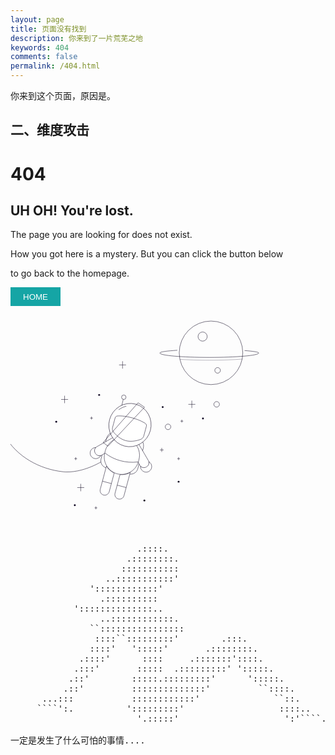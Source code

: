 ```yaml
---
layout: page
title: 页面没有找到
description: 你来到了一片荒芜之地
keywords: 404
comments: false
permalink: /404.html
---
```


你来到这个页面，原因是。

## 二、维度攻击

  <style>
    pre {
          background: none;
          border: none;
    }
    button {
      width: 80px;
      height: 30px;
      background: #15a5a5;
      border: none;
      color: #fff;
    }
    a {
      text-decoration: none;
    }

  </style>
  <h1>404</h1>
  <h2>UH OH! You're lost.</h2>
  <p> The page you are looking for does not exist.</p>
  <p> How you got here is a mystery. But you can click the button below </p>
  <p> to go back to the homepage. </p>
  <p><a href="https://mrybo.github.io/"><button>HOME</button></a></p>

  <div>
    <svg viewBox="0 0 900 600">
    <g>
      <defs>
        <clipPath id="GlassClip">
          <path
            d="M380.857,346.164c-1.247,4.651-4.668,8.421-9.196,10.06c-9.332,3.377-26.2,7.817-42.301,3.5
                s-28.485-16.599-34.877-24.192c-3.101-3.684-4.177-8.66-2.93-13.311l7.453-27.798c0.756-2.82,3.181-4.868,6.088-5.13
                c6.755-0.61,20.546-0.608,41.785,5.087s33.181,12.591,38.725,16.498c2.387,1.682,3.461,4.668,2.705,7.488L380.857,346.164z" />
        </clipPath>
        <clipPath id="cordClip">
          <rect width="900" height="600" />
        </clipPath>
      </defs>
      <g id="planet">
        <circle fill="none" stroke="#0E0620" strokeWidth="3" strokeMiterlimit="10" cx="572.859" cy="108.803"
          r="90.788" />
        <circle id="craterBig" fill="none" stroke="#0E0620" strokeWidth="3" strokeMiterlimit="10" cx="548.891"
          cy="62.319" r="13.074" />
        <circle id="craterSmall" fill="none" stroke="#0E0620" strokeWidth="3" strokeMiterlimit="10" cx="591.743"
          cy="158.918" r="7.989" />
        <path id="ring" fill="none" stroke="#0E0620" strokeWidth="3" strokeLinecap="round"
          strokeMiterlimit="10" d="
   M476.562,101.461c-30.404,2.164-49.691,4.221-49.691,8.007c0,6.853,63.166,12.408,141.085,12.408s141.085-5.555,141.085-12.408
   c0-3.378-15.347-4.988-40.243-7.225" />
        <path id="ringShadow" opacity="0.5" fill="none" stroke="#0E0620" strokeWidth="3" strokeLinecap="round"
          strokeMiterlimit="10" d="
   M483.985,127.43c23.462,1.531,52.515,2.436,83.972,2.436c36.069,0,68.978-1.19,93.922-3.149" />
      </g>
      <g id="stars">
        <g id="starsBig">
          <g>
            <line fill="none" stroke="#0E0620" strokeWidth="3" strokeLinecap="round" strokeMiterlimit="10"
              x1="518.07" y1="245.375" x2="518.07" y2="266.581" />
            <line fill="none" stroke="#0E0620" strokeWidth="3" strokeLinecap="round" strokeMiterlimit="10"
              x1="508.129" y1="255.978" x2="528.01" y2="255.978" />
          </g>
          <g>
            <line fill="none" stroke="#0E0620" strokeWidth="3" strokeLinecap="round" strokeMiterlimit="10"
              x1="154.55" y1="231.391" x2="154.55" y2="252.598" />
            <line fill="none" stroke="#0E0620" strokeWidth="3" strokeLinecap="round" strokeMiterlimit="10"
              x1="144.609" y1="241.995" x2="164.49" y2="241.995" />
          </g>
          <g>
            <line fill="none" stroke="#0E0620" strokeWidth="3" strokeLinecap="round" strokeMiterlimit="10"
              x1="320.135" y1="132.746" x2="320.135" y2="153.952" />
            <line fill="none" stroke="#0E0620" strokeWidth="3" strokeLinecap="round" strokeMiterlimit="10"
              x1="310.194" y1="143.349" x2="330.075" y2="143.349" />
          </g>
          <g>
            <line fill="none" stroke="#0E0620" strokeWidth="3" strokeLinecap="round" strokeMiterlimit="10"
              x1="200.67" y1="483.11" x2="200.67" y2="504.316" />
            <line fill="none" stroke="#0E0620" strokeWidth="3" strokeLinecap="round" strokeMiterlimit="10"
              x1="210.611" y1="493.713" x2="190.73" y2="493.713" />
          </g>
        </g>
        <g id="starsSmall">
          <g>
            <line fill="none" stroke="#0E0620" strokeWidth="3" strokeLinecap="round" strokeMiterlimit="10"
              x1="432.173" y1="380.52" x2="432.173" y2="391.83" />
            <line fill="none" stroke="#0E0620" strokeWidth="3" strokeLinecap="round" strokeMiterlimit="10"
              x1="426.871" y1="386.175" x2="437.474" y2="386.175" />
          </g>
          <g>
            <line fill="none" stroke="#0E0620" strokeWidth="3" strokeLinecap="round" strokeMiterlimit="10"
              x1="489.555" y1="299.765" x2="489.555" y2="308.124" />
            <line fill="none" stroke="#0E0620" strokeWidth="3" strokeLinecap="round" strokeMiterlimit="10"
              x1="485.636" y1="303.945" x2="493.473" y2="303.945" />
          </g>
          <g>
            <line fill="none" stroke="#0E0620" strokeWidth="3" strokeLinecap="round" strokeMiterlimit="10"
              x1="231.468" y1="291.009" x2="231.468" y2="299.369" />
            <line fill="none" stroke="#0E0620" strokeWidth="3" strokeLinecap="round" strokeMiterlimit="10"
              x1="227.55" y1="295.189" x2="235.387" y2="295.189" />
          </g>
          <g>
            <line fill="none" stroke="#0E0620" strokeWidth="3" strokeLinecap="round" strokeMiterlimit="10"
              x1="244.032" y1="547.539" x2="244.032" y2="555.898" />
            <line fill="none" stroke="#0E0620" strokeWidth="3" strokeLinecap="round" strokeMiterlimit="10"
              x1="247.95" y1="551.719" x2="240.113" y2="551.719" />
          </g>
          <g>
            <line fill="none" stroke="#0E0620" strokeWidth="3" strokeLinecap="round" strokeMiterlimit="10"
              x1="186.359" y1="406.967" x2="186.359" y2="415.326" />
            <line fill="none" stroke="#0E0620" strokeWidth="3" strokeLinecap="round" strokeMiterlimit="10"
              x1="190.277" y1="411.146" x2="182.44" y2="411.146" />
          </g>
          <g>
            <line fill="none" stroke="#0E0620" strokeWidth="3" strokeLinecap="round" strokeMiterlimit="10"
              x1="480.296" y1="406.967" x2="480.296" y2="415.326" />
            <line fill="none" stroke="#0E0620" strokeWidth="3" strokeLinecap="round" strokeMiterlimit="10"
              x1="484.215" y1="411.146" x2="476.378" y2="411.146" />
          </g>
        </g>
        <g id="circlesBig">
          <circle fill="none" stroke="#0E0620" strokeWidth="3" strokeLinecap="round" strokeMiterlimit="10"
            cx="588.977" cy="255.978" r="7.952" />
          <circle fill="none" stroke="#0E0620" strokeWidth="3" strokeLinecap="round" strokeMiterlimit="10"
            cx="450.066" cy="320.259" r="7.952" /
          <circle fill="none" stroke="#0E0620" strokeWidth="3" strokeLinecap="round" strokeMiterlimit="10"
            cx="168.303" cy="353.753" r="7.952" /
          <circle fill="none" stroke="#0E0620" strokeWidth="3" strokeLinecap="round" strokeMiterlimit="10"
            cx="429.522" cy="201.185" r="7.952" /
          <circle fill="none" stroke="#0E0620" strokeWidth="3" strokeLinecap="round" strokeMiterlimit="10"
            cx="200.67" cy="176.313" r="7.952" /
          <circle fill="none" stroke="#0E0620" strokeWidth="3" strokeLinecap="round" strokeMiterlimit="10"
            cx="133.343" cy="477.014" r="7.952" /
          <circle fill="none" stroke="#0E0620" strokeWidth="3" strokeLinecap="round" strokeMiterlimit="10"
            cx="283.521" cy="568.033" r="7.952" /
          <circle fill="none" stroke="#0E0620" strokeWidth="3" strokeLinecap="round" strokeMiterlimit="10"
            cx="413.618" cy="482.387" r="7.952" />
        </g>
        <g id="circlesSmall">
          <circle fill="#0E0620" cx="549.879" cy="296.402" r="2.651" />
          <circle fill="#0E0620" cx="253.29" cy="229.24" r="2.651" />
          <circle fill="#0E0620" cx="434.824" cy="263.931" r="2.651" />
          <circle fill="#0E0620" cx="183.708" cy="544.176" r="2.651" />
          <circle fill="#0E0620" cx="382.515" cy="530.923" r="2.651" />
          <circle fill="#0E0620" cx="130.693" cy="305.608" r="2.651" />
          <circle fill="#0E0620" cx="480.296" cy="477.014" r="2.651" />
        </g>
      </g>
      <g id="spaceman" clipPath="url(cordClip)">
        <path id="cord" fill="none" stroke="#0E0620" strokeWidth="3" strokeLinecap="round"
          strokeLinejoin="round" strokeMiterlimit="10"
          d="
   M273.813,410.969c0,0-54.527,39.501-115.34,38.218c-2.28-0.048-4.926-0.241-7.841-0.548
   c-68.038-7.178-134.288-43.963-167.33-103.87c-0.908-1.646-1.793-3.3-2.654-4.964c-18.395-35.511-37.259-83.385-32.075-118.817" />
        <path id="backpack" fill="#FFFFFF" stroke="#0E0620" strokeWidth="3" strokeLinecap="round"
          strokeLinejoin="round" strokeMiterlimit="10" d="
   M338.164,454.689l-64.726-17.353c-11.086-2.972-17.664-14.369-14.692-25.455l15.694-58.537
   c3.889-14.504,18.799-23.11,33.303-19.221l52.349,14.035c14.504,3.889,23.11,18.799,19.221,33.303l-15.694,58.537
   C360.647,451.083,349.251,457.661,338.164,454.689z" />
        <g id="antenna">
          <line fill="#FFFFFF" stroke="#0E0620" strokeWidth="3" strokeLinecap="round" strokeLinejoin="round"
            strokeMiterlimit="10" x1="323.396" y1="236.625" x2="295.285" y2="353.753" />
          <circle fill="#FFFFFF" stroke="#0E0620" strokeWidth="3" strokeLinecap="round" strokeLinejoin="round"
            strokeMiterlimit="10" cx="323.666" cy="235.617" r="6.375" />
        </g>
        <g id="armR">
          <path fill="#FFFFFF" stroke="#0E0620" strokeWidth="3" strokeLinecap="round" strokeLinejoin="round"
            strokeMiterlimit="10" d="
    M360.633,363.039c1.352,1.061,4.91,5.056,5.824,6.634l27.874,47.634c3.855,6.649,1.59,15.164-5.059,19.02l0,0
    c-6.649,3.855-15.164,1.59-19.02-5.059l-5.603-9.663" />
          <path fill="#FFFFFF" stroke="#0E0620" strokeWidth="3" strokeLinecap="round" strokeLinejoin="round"
            strokeMiterlimit="10" d="
    M388.762,434.677c5.234-3.039,7.731-8.966,6.678-14.594c2.344,1.343,4.383,3.289,5.837,5.793
    c4.411,7.596,1.829,17.33-5.767,21.741c-7.596,4.411-17.33,1.829-21.741-5.767c-1.754-3.021-2.817-5.818-2.484-9.046
    C375.625,437.355,383.087,437.973,388.762,434.677z" />
        </g>
        <g id="armL">
          <path fill="#FFFFFF" stroke="#0E0620" strokeWidth="3" strokeLinecap="round" strokeLinejoin="round"
            strokeMiterlimit="10" d="
    M301.301,347.66c-1.702,0.242-5.91,1.627-7.492,2.536l-47.965,27.301c-6.664,3.829-8.963,12.335-5.134,18.999h0
    c3.829,6.664,12.335,8.963,18.999,5.134l9.685-5.564" />
          <path fill="#FFFFFF" stroke="#0E0620" strokeWidth="3" strokeLinecap="round" strokeLinejoin="round"
            strokeMiterlimit="10" d="
    M241.978,395.324c-3.012-5.25-2.209-11.631,1.518-15.977c-2.701-0.009-5.44,0.656-7.952,2.096
    c-7.619,4.371-10.253,14.09-5.883,21.71c4.371,7.619,14.09,10.253,21.709,5.883c3.03-1.738,5.35-3.628,6.676-6.59
    C252.013,404.214,245.243,401.017,241.978,395.324z" />
        </g>
        <g id="body">
          <path fill="#FFFFFF" stroke="#0E0620" strokeWidth="3" strokeLinecap="round" strokeLinejoin="round"
            strokeMiterlimit="10" d="
    M353.351,365.387c-7.948,1.263-16.249,0.929-24.48-1.278c-8.232-2.207-15.586-6.07-21.836-11.14
    c-17.004,4.207-31.269,17.289-36.128,35.411l-1.374,5.123c-7.112,26.525,8.617,53.791,35.13,60.899l0,0
    c26.513,7.108,53.771-8.632,60.883-35.158l1.374-5.123C371.778,395.999,365.971,377.536,353.351,365.387z" />
          <path fill="none" stroke="#0E0620" strokeWidth="3" strokeLinecap="round" strokeLinejoin="round"
            strokeMiterlimit="10" d="
    M269.678,394.912L269.678,394.912c26.3,20.643,59.654,29.585,93.106,25.724l2.419-0.114" />
        </g>
        <g id="legs">
          <g id="legR">
            <path fill="#FFFFFF" stroke="#0E0620" strokeWidth="3" strokeLinecap="round" strokeLinejoin="round"
              strokeMiterlimit="10" d="
     M312.957,456.734l-14.315,53.395c-1.896,7.07,2.299,14.338,9.37,16.234l0,0c7.07,1.896,14.338-2.299,16.234-9.37l17.838-66.534
     C333.451,455.886,323.526,457.387,312.957,456.734z" />
            <line fill="none" stroke="#0E0620" strokeWidth="3" strokeLinecap="round" strokeLinejoin="round"
              strokeMiterlimit="10" x1="304.883" y1="486.849" x2="330.487" y2="493.713" />
          </g>
          <g id="legL">
            <path fill="#FFFFFF" stroke="#0E0620" strokeWidth="3" strokeLinecap="round" strokeLinejoin="round"
              strokeMiterlimit="10" d="
     M296.315,452.273L282,505.667c-1.896,7.07-9.164,11.265-16.234,9.37l0,0c-7.07-1.896-11.265-9.164-9.37-16.234l17.838-66.534
     C278.993,441.286,286.836,447.55,296.315,452.273z" />
            <line fill="none" stroke="#0E0620" strokeWidth="3" strokeLinecap="round" strokeLinejoin="round"
              strokeMiterlimit="10" x1="262.638" y1="475.522" x2="288.241" y2="482.387" />
          </g>
        </g>
        <g id="head">
          <ellipse transform="matrix(0.259 -0.9659 0.9659 0.259 -51.5445 563.2371)" fill="#FFFFFF"
            stroke="#0E0620" strokeWidth="3" strokeLinecap="round" strokeLinejoin="round"
            strokeMiterlimit="10" cx="341.295" cy="315.211" rx="61.961" ry="60.305" />
          <path id="headStripe" fill="none" stroke="#0E0620" strokeWidth="3" strokeLinecap="round"
            strokeLinejoin="round" strokeMiterlimit="10" d="
    M330.868,261.338c-7.929,1.72-15.381,5.246-21.799,10.246" />
          <path fill="#FFFFFF" stroke="#0E0620" strokeWidth="3" strokeLinecap="round" strokeLinejoin="round"
            strokeMiterlimit="10" d="
    M380.857,346.164c-1.247,4.651-4.668,8.421-9.196,10.06c-9.332,3.377-26.2,7.817-42.301,3.5s-28.485-16.599-34.877-24.192
    c-3.101-3.684-4.177-8.66-2.93-13.311l7.453-27.798c0.756-2.82,3.181-4.868,6.088-5.13c6.755-0.61,20.546-0.608,41.785,5.087
    s33.181,12.591,38.725,16.498c2.387,1.682,3.461,4.668,2.705,7.488L380.857,346.164z" />
          <g clipPath="url(#GlassClip)">
            <polygon id="glassShine" fill="none" stroke="#0E0620" strokeWidth="3" strokeMiterlimit="10" points="
     278.436,375.599 383.003,264.076 364.393,251.618 264.807,364.928     " />
          </g>
        </g>
      </g>
    </g>
  </svg>
  </div>

  <pre>

                        .::::.
                      .::::::::.
                     :::::::::::
                  ..:::::::::::'
               '::::::::::::'
                 .::::::::::
            '::::::::::::::..
                 ..::::::::::::.
               ``::::::::::::::::
                ::::``:::::::::'        .:::.
               ::::'   ':::::'       .::::::::.
             .::::'      ::::     .:::::::'::::.
            .:::'       :::::  .:::::::::' ':::::.
           .::'        :::::.:::::::::'      ':::::.
          .::'         ::::::::::::::'         ``::::.
      ...:::           ::::::::::::'              ``::.
     ````':.          ':::::::::'                  ::::..
                        '.:::::'                    ':'````..

一定是发生了什么可怕的事情....

  </pre>
